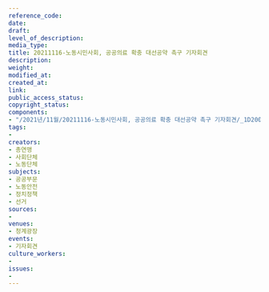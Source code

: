 ```yaml
---
reference_code: 
date: 
draft: 
level_of_description: 
media_type: 
title: 20211116-노동시민사회, 공공의료 확충 대선공약 촉구 기자회견
description: 
weight: 
modified_at: 
created_at: 
link: 
public_access_status: 
copyright_status: 
components:
- "/2021년/11월/20211116-노동시민사회, 공공의료 확충 대선공약 촉구 기자회견/_1D20006.jpg"
tags:
- 
creators:
- 총연맹
- 사회단체
- 노동단체
subjects:
- 공공부문
- 노동안전
- 정치정책
- 선거
sources:
- 
venues:
- 청계광장
events:
- 기자회견
culture_workers:
- 
issues:
- 
---
```

